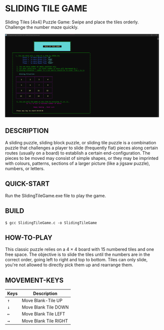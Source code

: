 # SLIDING TILE GAME

 Sliding Tiles [4x4] Puzzle Game: Swipe and place the tiles orderly.
 Challenge the number maze quickly.  
 
 ![thumbnail](./GamePlay.png)

## DESCRIPTION
A sliding puzzle, sliding block puzzle, or sliding tile puzzle is a combination puzzle that challenges a player to slide (frequently flat) pieces along certain routes (usually on a board) to establish a certain end-configuration.
The pieces to be moved may consist of simple shapes, or they may be imprinted with colours, patterns, sections of a larger picture (like a jigsaw puzzle), numbers, or letters.

## QUICK-START
 Run the SlidingTileGame.exe file to play the game.

## BUILD
 ```console
$ gcc SlidingTileGame.c -o SlidingTileGame
```

## HOW-TO-PLAY
 This classic puzzle relies on a 4 × 4 board with 15 numbered tiles and one free space.
 The objective is to slide the tiles until the numbers are in the correct order, going left to right and top to bottom.
 Tiles can only slide, you're not allowed to directly pick them up and rearrange them.

## MOVEMENT-KEYS
|Keys|Description|
|---|---|
|<kbd>↑</kbd>|Move Blank-Tile UP|
|<kbd>↓</kbd>|Move Blank Tile DOWN|
|<kbd>←</kbd>|Move Blank Tile LEFT|
|<kbd>→</kbd>|Move Blank Tile RIGHT|

